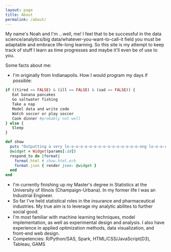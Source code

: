 ```yaml
---
layout: page
title: About
permalink: /about/
---
```


My name's Noah and I'm ...well, me! I feel that to be successful in the data science/analytics/big data/whatever-you-want-to-call-it field 
you must be adaptable and embrace life-long learning. So this site is my attempt to keep track of stuff I learn as time progresses and maybe it'll 
even be of use to you. 

Some facts about me:

* I'm originally from Indianapolis. How I would program my days if possible:

```r
if ((tired == FALSE) & (ill == FALSE) & (sad == FALSE)) {
   Eat banana pancakes
   Go saltwater fishing
   Take a nap
   Model data and write code
   Watch soccer or play soccer
   Cook dinner #probably not well
} else {
   Sleep
}
```

```ruby
def show
  puts "Outputting a very lo-o-o-o-o-o-o-o-o-o-o-o-o-o-o-o-ong lo-o-o-o-o-o-o-o-o-o-o-o-o-o-o-o-ong line"
  @widget = Widget(params[:id])
  respond_to do |format|
    format.html # show.html.erb
    format.json { render json: @widget }
  end
end
```

* I'm currently finishing up my Master's degree in Statistics at the University of Illinois (Champaign-Urbana). In my former life I was an Industrial Engineer.
* So far I've held statistical roles in the insurance and pharmaceutical industries. My true aim is to leverage my analytic abilites to further social good.
* I'm most familiar with machine learning techniques, model implementation, as well as experimental design and analysis. I also have experience in applied optimization methods, data visualization, and front-end web design.
* Competencies: R/Python/SAS, Spark, HTML/CSS/JavaScript(D3), Tableau, GAMS
